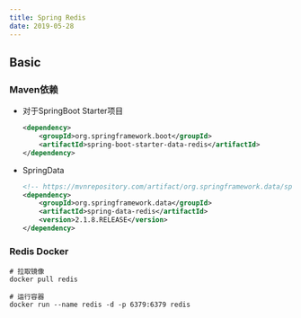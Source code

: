 ```yaml
---
title: Spring Redis
date: 2019-05-28
---
```


## Basic

### Maven依赖

* 对于SpringBoot Starter项目

  ```xml
  <dependency>
      <groupId>org.springframework.boot</groupId>
      <artifactId>spring-boot-starter-data-redis</artifactId>
  </dependency>
  ```

* SpringData

  ```xml
  <!-- https://mvnrepository.com/artifact/org.springframework.data/spring-data-redis -->
  <dependency>
      <groupId>org.springframework.data</groupId>
      <artifactId>spring-data-redis</artifactId>
      <version>2.1.8.RELEASE</version>
  </dependency>
  ```

### Redis Docker

```shell
# 拉取镜像
docker pull redis
```

```shell
# 运行容器
docker run --name redis -d -p 6379:6379 redis
```

